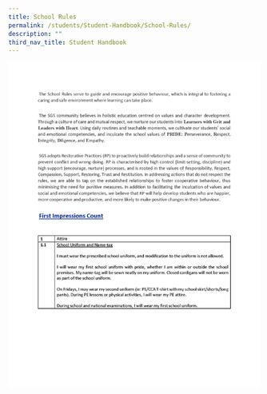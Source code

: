 ```yaml
---
title: School Rules
permalink: /students/Student-Handbook/School-Rules/
description: ""
third_nav_title: Student Handbook
---
```

![](/images/School%20Rules/The%20School%20Rules%20serve%20to%20guide%20and%20encourage%20positive%20behaviour.jpg)



